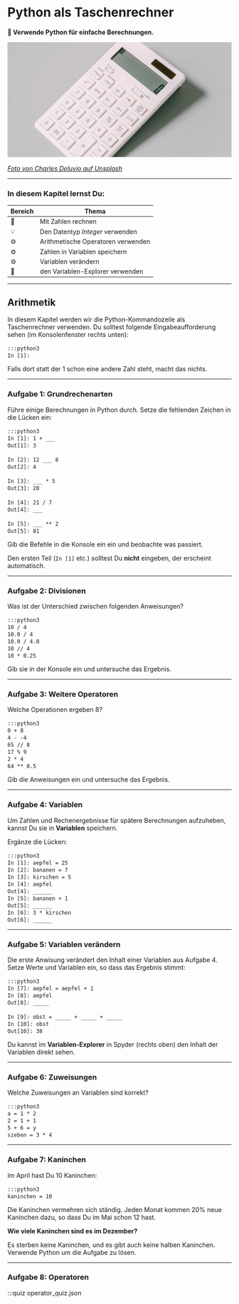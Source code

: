 
# Python als Taschenrechner

**🎯 Verwende Python für einfache Berechnungen.**

![](../images/taschenrechner.png)

*[Foto von Charles Deluvio auf Unsplash](https://unsplash.com/@charlesdeluvio)*

----

### In diesem Kapitel lernst Du:

| Bereich | Thema |
|---------|-------|
| 💼 | Mit Zahlen rechnen |
| 💡 | Den Datentyp *Integer* verwenden |
| ⚙ | Arithmetische Operatoren verwenden |
| ⚙ | Zahlen in Variablen speichern  |
| ⚙ | Variablen verändern |
| 🔧 | den Variablen-Explorer verwenden |

----

## Arithmetik

In diesem Kapitel werden wir die Python-Kommandozeile als Taschenrechner verwenden.
Du solltest folgende Eingabeaufforderung sehen (im Konsolenfenster rechts unten):

    :::python3
    In [1]:

Falls dort statt der 1 schon eine andere Zahl steht, macht das nichts.

----

### Aufgabe 1: Grundrechenarten

Führe einige Berechnungen in Python durch.
Setze die fehlenden Zeichen in die Lücken ein:

    :::python3
    In [1]: 1 + ___
    Out[1]: 3

    In [2]: 12 ___ 8
    Out[2]: 4

    In [3]: ___ * 5
    Out[3]: 20

    In [4]: 21 / 7
    Out[4]: ___

    In [5]: ___ ** 2
    Out[5]: 81

Gib die Befehle in die Konsole ein ein und beobachte was passiert.

Den ersten Teil (`In [1]` etc.) solltest Du **nicht** eingeben, der erscheint automatisch.

----

### Aufgabe 2: Divisionen

Was ist der Unterschied zwischen folgenden Anweisungen?

    :::python3
    10 / 4
    10.0 / 4
    10.0 / 4.0
    10 // 4
    10 * 0.25

Gib sie in der Konsole ein und untersuche das Ergebnis.

----

### Aufgabe 3: Weitere Operatoren

Welche Operationen ergeben 8?

    :::python3
    0 + 8
    4 - -4
    65 // 8
    17 % 9
    2 * 4
    64 ** 0.5

Gib die Anweisungen ein und untersuche das Ergebnis.

----

### Aufgabe 4: Variablen

Um Zahlen und Rechenergebnisse für spätere Berechnungen aufzuheben, kannst Du sie in **Variablen** speichern.

Ergänze die Lücken:

    :::python3
    In [1]: aepfel = 25
    In [2]: bananen = 7
    In [3]: kirschen = 5
    In [4]: aepfel
    Out[4]: ______
    In [5]: bananen + 1
    Out[5]: ______
    In [6]: 3 * kirschen
    Out[6]: ______

----

### Aufgabe 5: Variablen verändern

Die erste Anwisung verändert den Inhalt einer Variablen aus Aufgabe 4.
Setze Werte und Variablen ein, so dass das Ergebnis stimmt:

    :::python3
    In [7]: aepfel = aepfel + 1
    In [8]: aepfel
    Out[8]: _____

    In [9]: obst = _____ + _____ + _____
    In [10]: obst
    Out[10]: 38

Du kannst im **Variablen-Explorer** in Spyder (rechts oben) den Inhalt der Variablen direkt sehen.

----

### Aufgabe 6: Zuweisungen

Welche Zuweisungen an Variablen sind korrekt?

    :::python3
    a = 1 * 2
    2 = 1 + 1
    5 + 6 = y
    sieben = 3 * 4

----

### Aufgabe 7: Kaninchen

Im April hast Du 10 Kaninchen:

    :::python3
    kaninchen = 10

Die Kaninchen vermehren sich ständig.
Jeden Monat kommen 20% neue Kaninchen dazu, so dass Du im Mai schon 12 hast.

**Wie viele Kaninchen sind es im Dezember?**

Es sterben keine Kaninchen, und es gibt auch keine halben Kaninchen.
Verwende Python um die Aufgabe zu lösen.

----

### Aufgabe 8: Operatoren

:::quiz operator_quiz.json
